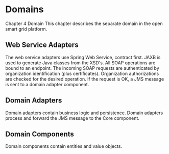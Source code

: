 <!--
SPDX-FileCopyrightText: Contributors to the GXF project

SPDX-License-Identifier: Apache-2.0
-->

# Domains

Chapter 4 Domain This chapter describes the separate domain in the open smart grid platform.

## Web Service Adapters

The web service adapters use Spring Web Service, contract first. JAXB is used to generate Java classes from the XSD's. All SOAP operations are bound to an endpoint. The incoming SOAP requests are authenticated by organization identification \(plus certificates\). Organization authorizations are checked for the desired operation. If the request is OK, a JMS message is sent to a domain adapter component.

## Domain Adapters

Domain adapters contain business logic and persistence. Domain adapters process and forward the JMS message to the Core component.

## Domain Components

Domain components contain entities and value objects.

